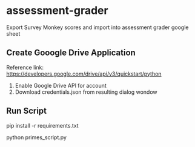 # assessment-grader
Export Survey Monkey scores and import into assessment grader google sheet

## Create Gooogle Drive Application ##
Reference link: https://developers.google.com/drive/api/v3/quickstart/python
1. Enable Google Drive API for account
2. Download credentials.json from resulting dialog wondow

## Run Script ##
pip install -r requirements.txt

python primes_script.py
